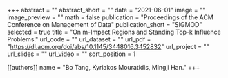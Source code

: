+++
abstract = ""
abstract_short = ""
date = "2021-06-01"
image = ""
image_preview = ""
math = false
publication = "Proceedings of the ACM Conference on Management of Data"
publication_short = "SIGMOD"
selected = true
title = "On m-Impact Regions and Standing Top-k Influence Problems."
url_code = ""
url_dataset = ""
url_pdf = "https://dl.acm.org/doi/abs/10.1145/3448016.3452832"
url_project = ""
url_slides = ""
url_video = ""
sort_position = 1

[[authors]]
name = "Bo Tang, Kyriakos Mouratidis, Mingji Han."
+++
